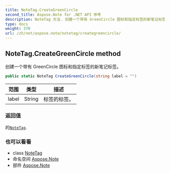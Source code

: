 ```yaml
---
title: NoteTag.CreateGreenCircle
second_title: Aspose.Note for .NET API 参考
description: NoteTag 方法. 创建一个带有 GreenCircle 图标和指定标签的新笔记标签
type: docs
weight: 370
url: /zh/net/aspose.note/notetag/creategreencircle/
---
```

## NoteTag.CreateGreenCircle method

创建一个带有 GreenCircle 图标和指定标签的新笔记标签。

```csharp
public static NoteTag CreateGreenCircle(string label = "")
```

| 范围 | 类型 | 描述 |
| --- | --- | --- |
| label | String | 标签的标签。 |

### 返回值

的[`NoteTag`](../).

### 也可以看看

* class [NoteTag](../)
* 命名空间 [Aspose.Note](../../notetag/)
* 部件 [Aspose.Note](../../../)


